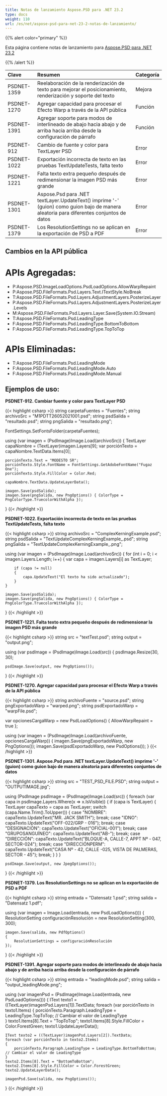 ```yaml
---
title: Notas de lanzamiento Aspose.PSD para .NET 23.2
type: docs
weight: 110
url: /es/net/aspose-psd-para-net-23-2-notas-de-lanzamiento/
---
```


{{% alert color="primary" %}}

Esta página contiene notas de lanzamiento para [Aspose.PSD para .NET 23.2](https://www.nuget.org/packages/Aspose.PSD/)

{{% /alert %}}

|**Clave**|**Resumen**|**Categoría**|
| :- | :- | :- |
|PSDNET-1359|Reelaboración de la renderización de texto para mejorar el posicionamiento, renderización y soporte del texto|Mejora|
|PSDNET-1270|Agregar capacidad para procesar el Efecto Warp a través de la API pública|Función|
|PSDNET-1391|Agregar soporte para modos de interlineado de abajo hacia abajo y de arriba hacia arriba desde la configuración de párrafo|Función|
|PSDNET-912|Cambio de fuente y color para TextLayer PSD|Error|
|PSDNET-1022|Exportación incorrecta de texto en las pruebas TextUpdateTests, falta texto|Error|
|PSDNET-1221|Falta texto extra pequeño después de redimensionar la imagen PSD más grande|Error|
|PSDNET-1301|Aspose.Psd para .NET textLayer.UpdateText() imprime '-' (guion) como guion bajo de manera aleatoria para diferentes conjuntos de datos|Error|
|PSDNET-1379|Los ResolutionSettings no se aplican en la exportación de PSD a PDF|Error|


## **Cambios en la API pública**
# **APIs Agregadas:**
- P:Aspose.PSD.ImageLoadOptions.PsdLoadOptions.AllowWarpRepaint
- P:Aspose.PSD.FileFormats.Psd.Layers.Text.ITextStyle.NoBreak
- T:Aspose.PSD.FileFormats.Psd.Layers.AdjustmentLayers.PosterizeLayer
- P:Aspose.PSD.FileFormats.Psd.Layers.AdjustmentLayers.PosterizeLayer.Levels
- M:Aspose.PSD.FileFormats.Psd.Layers.Layer.Save(System.IO.Stream)
- T:Aspose.PSD.FileFormats.Psd.LeadingType
- F:Aspose.PSD.FileFormats.Psd.LeadingType.BottomToBottom
- F:Aspose.PSD.FileFormats.Psd.LeadingType.TopToTop


# **APIs Eliminadas:**
- T:Aspose.PSD.FileFormats.Psd.LeadingMode
- F:Aspose.PSD.FileFormats.Psd.LeadingMode.Auto
- F:Aspose.PSD.FileFormats.Psd.LeadingMode.Manual


## **Ejemplos de uso:**

**PSDNET-912. Cambiar fuente y color para TextLayer PSD**

{{< highlight csharp >}}
string carpetaFuentes = "Fuentes";
string archivoSrc = "M1PDTT26052021001.psd";
string psdSalida = "resultado.psd";
string pngSalida = "resultado.png";

FontSettings.SetFontsFolder(carpetaFuentes);

using (var imagen = (PsdImage)Image.Load(archivoSrc))
{
    TextLayer capaNombre = (TextLayer)imagen.Layers[9];
    var porciónTexto = capaNombre.TextData.Items[0];

    porciónTexto.Text = "MODESTO SR";
    porciónTexto.Style.FontName = FontSettings.GetAdobeFontName("Fugaz One");
    porciónTexto.Style.FillColor = Color.Red;

    capaNombre.TextData.UpdateLayerData();

    imagen.Save(psdSalida);
    imagen.Save(pngSalida, new PngOptions() { ColorType = PngColorType.TruecolorWithAlpha });
}
{{< /highlight >}}

**PSDNET-1022. Exportación incorrecta de texto en las pruebas TextUpdateTests, falta texto**

{{< highlight csharp >}}
string archivoSrc = "ComplexKerningExample.psd";
string psdSalida = "TextUpdateComplexKerningExample_.psd";
string pngSalida = "TextUpdateComplexKerningExample_.png";

using (var imagen = (PsdImage)Image.Load(archivoSrc))
{
    for (int i = 0; i < imagen.Layers.Length; i++)
    {
        var capa = imagen.Layers[i] as TextLayer;

        if (capa != null)
        {
            capa.UpdateText("El texto ha sido actualizado");
        }
    }

    imagen.Save(psdSalida);
    imagen.Save(pngSalida, new PngOptions() { ColorType = PngColorType.TruecolorWithAlpha });
}
{{< /highlight >}}

**PSDNET-1221. Falta texto extra pequeño después de redimensionar la imagen PSD más grande**

{{< highlight csharp >}}
string src = "textTest.psd";
string output = "output.png";

using (var psdImage = (PsdImage)Image.Load(src))
{
    psdImage.Resize(30, 30);

    psdImage.Save(output, new PngOptions());
}
{{< /highlight >}}

**PSDNET-1270. Agregar capacidad para procesar el Efecto Warp a través de la API pública**

{{< highlight csharp >}}
string archivoFuente = "source.psd";
string pngExportadoWarp = "warped.png";
string psdExportadoWarp = "warpFile.psd";

var opcionesCargaWarp = new PsdLoadOptions() { AllowWarpRepaint = true };

using (var imagen = (PsdImage)Image.Load(archivoFuente, opcionesCargaWarp))
{
    imagen.Save(pngExportadoWarp, new PngOptions());
    imagen.Save(psdExportadoWarp, new PsdOptions());
}
{{< /highlight >}}

**PSDNET-1301. Aspose.Psd para .NET textLayer.UpdateText() imprime '-' (guion) como guion bajo de manera aleatoria para diferentes conjuntos de datos**

{{< highlight csharp >}}
string src = "TEST_PSD_FILE.PSD";
string output = "OUTPUTIMAGE.jpg";

using (PsdImage psdImage = (PsdImage)Image.Load(src))
{
    foreach (var capa in psdImage.Layers.Where(x => x.IsVisible))
    {
        if (capa is TextLayer)
        {
            TextLayer capaTexto = capa as TextLayer;
            switch (capa.Name.Trim().ToUpper())
            {
                case "NOMBRE":
                    capaTexto.UpdateText("MR. JACK SMITH");
                    break;
                case "IDNO":
                    capaTexto.UpdateText("OFF-022/GRP - 016");
                    break;
                case "DESIGNACIÓN":
                    capaTexto.UpdateText("OFICIAL-001");
                    break;
                case "GRUPOSANGUÍNEO":
                    capaTexto.UpdateText("AB-");
                    break;
                case "DIRECCIÓN":
                    capaTexto.UpdateText("BLOQUE-A, CALLE-7, APPT Nº - 047, SECTOR-024");
                    break;
                case "DIRECCIÓNPERM":
                    capaTexto.UpdateText("CASA Nº - 42, CALLE -025, VISTA DE PALMERAS, SECTOR - 45");
                    break;
            }
        }
    }

    psdImage.Save(output, new JpegOptions());
}
{{< /highlight >}}

**PSDNET-1379. Los ResolutionSettings no se aplican en la exportación de PSD a PDF**

{{< highlight csharp >}}
string entrada = "Datensatz 1.psd";
string salida = "Datensatz 1.pdf";

using (var imagen = Image.Load(entrada, new PsdLoadOptions()))
{
    ResolutionSetting configuraciónResolución = new ResolutionSetting(300, 300);

    imagen.Save(salida, new PdfOptions()
    {
        ResolutionSettings = configuraciónResolución
    });
}
{{< /highlight >}}

**PSDNET-1391. Agregar soporte para modos de interlineado de abajo hacia abajo y de arriba hacia arriba desde la configuración de párrafo**

{{< highlight csharp >}}
string entrada = "leadingMode.psd";
string salida = "output_leadingMode.png";

using (var imagenPsd = (PsdImage)Image.Load(entrada, new PsdLoadOptions()))
{
    IText texto1 = ((TextLayer)imagenPsd.Layers[1]).TextData;
    foreach (var porciónTexto in texto1.Items)
    {
        porciónTexto.Paragraph.LeadingType = LeadingType.TopToTop; // Cambiar el valor de LeadingType   
    }
    texto1.Items[8].Text = "TopToTop";
    texto1.Items[8].Style.FillColor = Color.ForestGreen;
    texto1.UpdateLayerData();

    IText texto2 = ((TextLayer)imagenPsd.Layers[2]).TextData;
    foreach (var porciónTexto in texto2.Items)
    {
        porciónTexto.Paragraph.LeadingType = LeadingType.BottomToBottom; // Cambiar el valor de LeadingType   
    }
    texto2.Items[8].Text = "BottomToBottom";
    texto2.Items[8].Style.FillColor = Color.ForestGreen;
    texto2.UpdateLayerData();

    imagenPsd.Save(salida, new PngOptions());
}
{{< /highlight >}}
